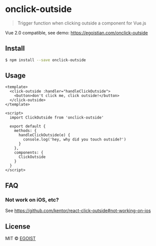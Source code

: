 # onclick-outside

> Trigger function when clicking outside a component for Vue.js

Vue 2.0 compatible, see demo: https://egoistian.com/onclick-outside

## Install

```bash
$ npm install --save onclick-outside
```

## Usage

```vue
<template>
  <click-outside :handler="handleClickOutside">
    <button>don't click me, click outside!</button>
  </click-outside>
</template>

<script>
  import ClickOutside from 'onclick-outside'

  export default {
    methods: {
      handleClickOutside(e) {
        console.log('hey, why did you touch outside?')
      }
    },
    components: {
      ClickOutside
    }
  }
</script>
```

## FAQ

### Not work on iOS, etc?

See https://github.com/kentor/react-click-outside#not-working-on-ios

## License

MIT &copy; [EGOIST](https://github.com/egoist)